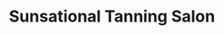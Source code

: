 ---
title: "Sunsational Tanning Salon"
url: /north-versailles/sunsational-tanning-salon/
shop: beauty
---